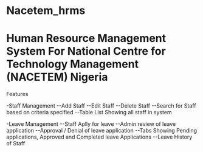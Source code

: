 # Nacetem_hrms
# Human Resource Management System For National Centre for Technology Management (NACETEM) Nigeria

Features

-Staff Management
--Add Staff
--Edit Staff
--Delete Staff
--Search for Staff based on criteria specified
--Table List Showing all staff in system


-Leave Management
--Staff Aplly for leave
--Admin review of leave application
--Approval / Denial of leave application
--Tabs Showing Pending applications, Approved and Completed leave Applications
--Leave History of Staff
